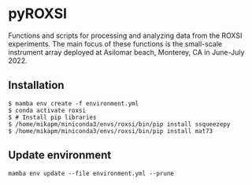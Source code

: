 # pyROXSI
Functions and scripts for processing and analyzing data from the ROXSI experiments. The main focus of these functions is the small-scale instrument array deployed at Asilomar beach, Monterey, CA in June-July 2022.

## Installation
```
$ mamba env create -f environment.yml
$ conda activate roxsi
$ # Install pip libraries
$ /home/mikapm/miniconda3/envs/roxsi/bin/pip install ssqueezepy
$ /home/mikapm/miniconda3/envs/roxsi/bin/pip install mat73
```

## Update environment
```
mamba env update --file environment.yml --prune
```

